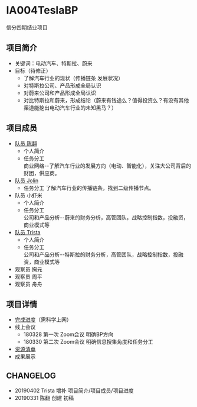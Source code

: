 # IA004TeslaBP
信分四期结业项目

## 项目简介
- 关键词：电动汽车、特斯拉、蔚来
- 目标（待修正）
  - 了解汽车行业的现状（传播链条  发展状况）
  - 对特斯拉公司、产品形成全局认识
  - 对蔚来公司和产品形成全局认识
  - 对比特斯拉和蔚来，形成结论（蔚来有钱途么？值得投资么？有没有其他渠道能挖出电动汽车行业的未知黑马？）
## 项目成员
- [队员 陈翻](https://github.com/JesseLivingston) 
  - 个人简介
  - 任务分工  
    商业网络--了解汽车行业的发展方向（电动、智能化），关注大公司背后的财团，供应商。
- [队员 Jolin](https://github.com/zhangzixin1)
  - 任务分工
    了解汽车行业的传播链条，找到二级传播节点。
- 队员 小虾米
  - 个人简介
  - 任务分工  
    公司和产品分析--蔚来的财务分析，高管团队，战略控制指数，投融资，商业模式等
- [队员 Trista](https://github.com/i-trista) 
  - 个人简介
  - 任务分工  
    公司和产品分析--特斯拉的财务分析，高管团队，战略控制指数，投融资，商业模式等
- 观察员 掬元
- 观察员 周平
- 观察员 舟舟

## 项目详情
- [完成进度](https://docs.google.com/spreadsheets/d/12GJ8o2PgIxonJQICZq68peQB-j2wdH3pv-suBxFVPUw/edit?usp=sharing)（需科学上网）
- 线上会议
  - 180328 第一次 Zoom会议 明确BP方向
  - 180330 第二次 Zoom会议 明确信息搜集角度和任务分工
- [资源清单](Contents/Awesomebp.md)
- 成果展示
  
## CHANGELOG
- 20190402 Trista 增补 项目简介/项目成员/项目进度
- 20190331 陈翻 创建 初稿



